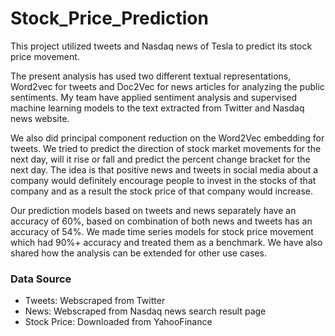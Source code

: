# Stock_Price_Prediction
This project utilized tweets and Nasdaq news of Tesla to predict its stock price movement.

The present analysis has used two different textual representations, Word2vec for tweets and Doc2Vec for news articles for analyzing the public sentiments. My team have applied sentiment analysis and supervised machine learning models to the text extracted from Twitter and Nasdaq news website.

We also did principal component reduction on the Word2Vec embedding for tweets. We tried to predict the direction of stock market movements for the next day, will it rise or fall and predict the percent change bracket for the next day. The idea is that positive news and tweets in social media about a company would definitely encourage people to invest in the stocks of that company and as a result the stock price of that company would increase.

Our prediction models based on tweets and news separately have an accuracy of 60%, based on combination of both news and tweets has an accuracy of 54%. We made time series models for stock price movement which had 90%+ accuracy and treated them as a benchmark. We have also shared how the analysis can be extended for other use cases.

### Data Source
- Tweets: Webscraped from Twitter
- News: Webscraped from Nasdaq news search result page
- Stock Price: Downloaded from YahooFinance
